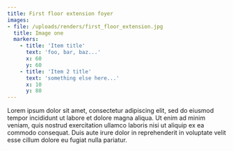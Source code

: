 ```yaml
---
title: First floor extension foyer
images:
- file: /uploads/renders/first_floor_extension.jpg
  title: Image one
  markers:
    - title: 'Item title'
      text: 'foo, bar, baz...'
      x: 60
      y: 60
    - title: 'Item 2 title'
      text: 'something else here...'
      x: 10
      y: 80
---
```

Lorem ipsum dolor sit amet, consectetur adipiscing elit, sed do eiusmod tempor incididunt ut labore et dolore magna aliqua. Ut enim ad minim veniam, quis nostrud exercitation ullamco laboris nisi ut aliquip ex ea commodo consequat. Duis aute irure dolor in reprehenderit in voluptate velit esse cillum dolore eu fugiat nulla pariatur.